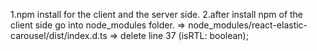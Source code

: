 1.npm install for the client and the server side.
2.after install npm of the client side go into node_modules folder.
=> node_modules/react-elastic-carousel/dist/index.d.ts
=> delete line 37 (isRTL: boolean);